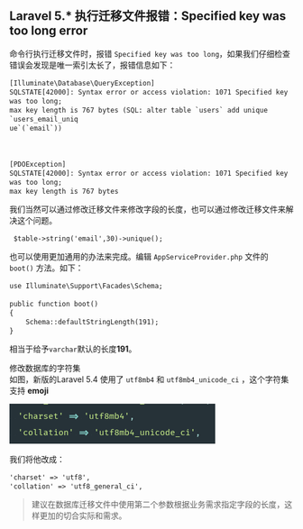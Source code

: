 ## Laravel 5.\* 执行迁移文件报错：Specified key was too long error

命令行执行迁移文件时，报错 `Specified key was too long`，如果我们仔细检查错误会发现是唯一索引太长了，报错信息如下：

    [Illuminate\Database\QueryException]
    SQLSTATE[42000]: Syntax error or access violation: 1071 Specified key was too long;
    max key length is 767 bytes (SQL: alter table `users` add unique `users_email_uniq
    ue`(`email`))



    [PDOException]
    SQLSTATE[42000]: Syntax error or access violation: 1071 Specified key was too long;
    max key length is 767 bytes

我们当然可以通过修改迁移文件来修改字段的长度，也可以通过修改迁移文件来解决这个问题。

```
 $table->string('email',30)->unique();
```

也可以使用更加通用的办法来完成。编辑 `AppServiceProvider.php` 文件的 `boot()` 方法。如下：

```
use Illuminate\Support\Facades\Schema;

public function boot()
{
    Schema::defaultStringLength(191);
}
```

相当于给予`varchar`默认的长度**191**。

修改数据库的字符集  
如图，新版的Laravel 5.4 使用了 `utf8mb4` 和 `utf8mb4_unicode_ci` ，这个字符集支持 **emoji**

![](/image/screenshot_1493026376620.png)

我们将他改成：

```
'charset' => 'utf8',
'collation' => 'utf8_general_ci',
```

> 建议在数据库迁移文件中使用第二个参数根据业务需求指定字段的长度，这样更加的切合实际和需求。



